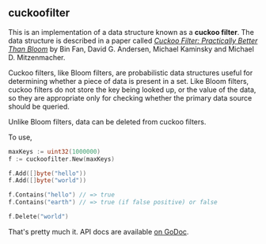 ## cuckoofilter

This is an implementation of a data structure known as a **cuckoo
filter**.  The data structure is described in a paper called *[Cuckoo
Filter: Practically Better Than
Bloom](https://www.cs.cmu.edu/~dga/papers/cuckoo-conext2014.pdf)* by
Bin Fan, David G. Andersen, Michael Kaminsky and Michael
D. Mitzenmacher.

Cuckoo filters, like Bloom filters, are probabilistic data structures
useful for determining whether a piece of data is present in a set.
Like Bloom filters, cuckoo filters do not store the key being looked
up, or the value of the data, so they are appropriate only for
checking whether the primary data source should be queried.

Unlike Bloom filters, data can be deleted from cuckoo filters.

To use,

```go
maxKeys := uint32(1000000)
f := cuckoofilter.New(maxKeys)

f.Add([]byte("hello"))
f.Add([]byte("world"))

f.Contains("hello") // => true
f.Contains("earth") // => true (if false positive) or false

f.Delete("world")
```

That's pretty much it.  API docs are available [on
GoDoc](https://godoc.org/github.com/joeshaw/cuckoofilter).
